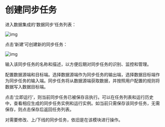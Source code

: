 # 创建同步任务

进入数据集成的‘数据同步’任务列表：

![img](file:////Users/zhoulei5/Library/Group%20Containers/UBF8T346G9.Office/TemporaryItems/msohtmlclip/clip_image001.png)

点击‘新建’可创建新的同步任务：

![img](file:////Users/zhoulei5/Library/Group%20Containers/UBF8T346G9.Office/TemporaryItems/msohtmlclip/clip_image002.png)

输入该同步任务的名称和描述，以方便后期对同步任务的识别、监控和管理。

配置数据源端和目标端。选择数据源端作为同步任务的输出端，选择数据目标端作为同步任务的输入端。同步任务将从数据源端获取数据，并按照用户配置的规则将数据写入数据目标端。

点击‘立即运行’，则当前同步任务已被保存且执行。可以在任务列表和运行历史中，查看相应生成的同步任务实例和运行实例。如当前只需保存该同步任务，无需保存，则点击保存后返回任务列表。

对需要修改、上/下线的同步任务，依旧是在该模块进行操作。